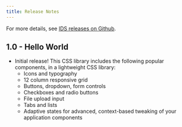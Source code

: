 ```yaml
---
title: Release Notes
---
```


For more details, see [IDS releases on Github](https://github.com/infor-design/css/releases).

## 1.0 - Hello World

- Initial release! This CSS library includes the following popular components, in a lightweight CSS library:
    - Icons and typography
    - 12 column responsive grid
    - Buttons, dropdown, form controls
    - Checkboxes and radio buttons
    - File upload input
    - Tabs and lists
    - Adaptive states for advanced, context-based tweaking of your application components
